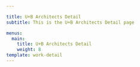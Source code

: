 ```yaml
---

title: U+B Architects Detail
subtitle: This is the U+B Architects Detail page

menus:
  main:
    title: U+B Architects Detail
    weight: 8
template: work-detail
---
```

